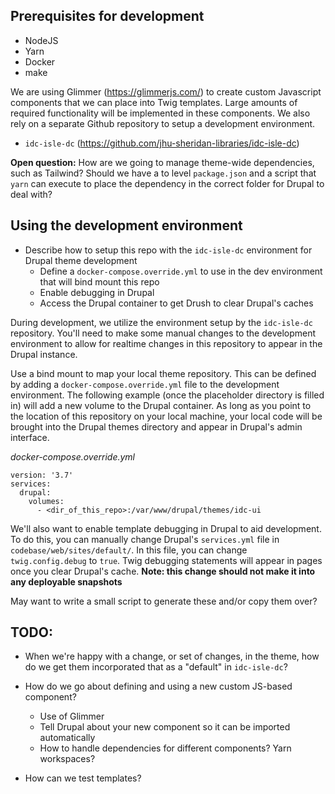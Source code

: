 
## Prerequisites for development

* NodeJS
* Yarn
* Docker
* make

We are using Glimmer (https://glimmerjs.com/) to create custom Javascript components that we can place into Twig templates. Large amounts of required functionality will be implemented in these components. We also rely on a separate Github repository to setup a development environment.

* `idc-isle-dc` (https://github.com/jhu-sheridan-libraries/idc-isle-dc)

**Open question:** How are we going to manage theme-wide dependencies, such as Tailwind? Should we have a to level `package.json` and a script that `yarn` can execute to place the dependency in the correct folder for Drupal to deal with?

## Using the development environment

* Describe how to setup this repo with the `idc-isle-dc` environment for Drupal theme development
  * Define a `docker-compose.override.yml` to use in the dev environment that will bind mount this repo
  * Enable debugging in Drupal
  * Access the Drupal container to get Drush to clear Drupal's caches

During development, we utilize the environment setup by the `idc-isle-dc` repository. You'll need to make some manual changes to the development environment to allow for realtime changes in this repository to appear in the Drupal instance.

Use a bind mount to map your local theme repository. This can be defined by adding a `docker-compose.override.yml` file to the development environment. The following example (once the placeholder directory is filled in) will add a new volume to the Drupal container. As long as you point to the location of this repository on your local machine, your local code will be brought into the Drupal themes directory and appear in Drupal's admin interface.

_docker-compose.override.yml_
```
version: '3.7'
services:
  drupal:
    volumes:
      - <dir_of_this_repo>:/var/www/drupal/themes/idc-ui
```

We'll also want to enable template debugging in Drupal to aid development. To do this, you can manually change Drupal's `services.yml` file in `codebase/web/sites/default/`. In this file, you can change `twig.config.debug` to `true`. Twig debugging statements will appear in pages once you clear Drupal's cache. **Note: this change should not make it into any deployable snapshots**


May want to write a small script to generate these and/or copy them over?


## TODO:
* When we're happy with a change, or set of changes, in the theme, how do we get them incorporated that as a "default" in `idc-isle-dc`?
* How do we go about defining and using a new custom JS-based component?
  * Use of Glimmer
  * Tell Drupal about your new component so it can be imported automatically
  * How to handle dependencies for different components? Yarn workspaces?

* How can we test templates?


